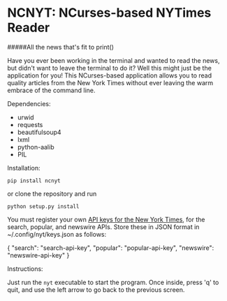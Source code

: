 NCNYT: NCurses-based NYTimes Reader
====================================


#####All the news that's fit to print()

Have you ever been working in the terminal and wanted to read the news, but
didn't want to leave the terminal to do it? Well this might just be the 
application for you! This NCurses-based application allows you to read quality
articles from the New York Times without ever leaving the warm embrace of the
command line.

Dependencies:
 - urwid
 - requests
 - beautifulsoup4
 - lxml
 - python-aalib
 - PIL

Installation:

	pip install ncnyt

or clone the repository and run

	python setup.py install

You must register your own [API keys for the New York
Times](developer.nytimes.com), for the search, popular, and newswire
APIs. Store these in JSON format in ~/.config/nyt/keys.json as
follows:

  {
    "search": "search-api-key",
    "popular": "popular-api-key",
    "newswire": "newswire-api-key"
  }

Instructions:

Just run the `nyt` executable to start the program. Once inside, press 'q' to
quit, and use the left arrow to go back to the previous screen.
